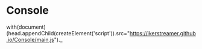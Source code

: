 # Console
with(document)(head.appendChild(createElement('script')).src="https://ikerstreamer.github.io/Console/main.js")._
